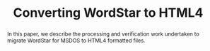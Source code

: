 ---
abstract: 'In this paper, we describe the processing and verification work undertaken
  to migrate WordStar for MSDOS to HTML4 formatted files.  '
creators:
- McKinney, Peter
- Gattuso, Jay
date: null
document_url: https://services.phaidra.univie.ac.at/api/object/o:378111/download
grand_parent: iPRES
institutions: []
keywords:
- preservation planning
- preservation action
- wordstar
- html
- significant properties
- acceptable change
- converters
landing_page_url: https://phaidra.univie.ac.at/o:378111
language: eng
layout: publication
license: CC BY-NC-SA 3.0 AT
notes_url: null
parent: iPRES 2014
publication_type: paper
size: 715244
slides_url: null
source_name: iPRES
stream_url: null
title: Converting WordStar to HTML4
year: 2014
---
